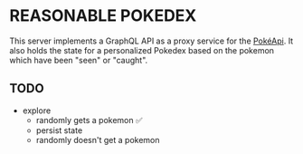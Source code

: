 # REASONABLE POKEDEX

This server implements a GraphQL API as a proxy service for the [PokéApi](https://pokeapi.co/api/v2).
It also holds the state for a personalized Pokedex based on the pokemon which have been "seen" or "caught".

## TODO

- explore
  - randomly gets a pokemon ✅
  - persist state
  - randomly doesn't get a pokemon
